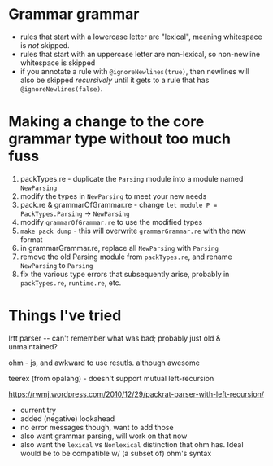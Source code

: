 

# Grammar grammar

- rules that start with a lowercase letter are "lexical", meaning whitespace is *not* skipped.
- rules that start with an uppercase letter are non-lexical, so non-newline whitespace is skipped
- if you annotate a rule with `@ignoreNewlines(true)`, then newlines will also be skipped *recursively* until it gets to a rule that has `@ignoreNewlines(false)`.



# Making a change to the core grammar type without too much fuss

1. packTypes.re - duplicate the `Parsing` module into a module named `NewParsing`
2. modify the types in `NewParsing` to meet your new needs
3. pack.re & grammarOfGrammar.re - change `let module P = PackTypes.Parsing` -> `NewParsing`
4. modify `grammarOfGrammar.re` to use the modified types
5. `make pack dump` - this will overwrite `grammarGrammar.re` with the new
  format
6. in grammarGrammar.re, replace all `NewParsing` with `Parsing`
7. remove the old Parsing module from `packTypes.re`, and rename `NewParsing`
   to `Parsing`
8. fix the various type errors that subsequently arise, probably in
   `packTypes.re`, `runtime.re`, etc.

# Things I've tried

lrtt parser -- can't remember what was bad; probably just old & unmaintained?

ohm - js, and awkward to use resutls. although awesome

teerex (from opalang) - doesn't support mutual left-recursion

https://rwmj.wordpress.com/2010/12/29/packrat-parser-with-left-recursion/
- current try
- added (negative) lookahead
- no error messages though, want to add those
- also want grammar parsing, will work on that now
- also want the `lexical` vs `Nonlexical` distinction that ohm has. Ideal
  would be to be compatible w/ (a subset of) ohm's syntax




